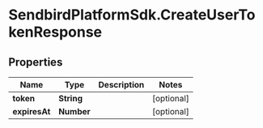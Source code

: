 # SendbirdPlatformSdk.CreateUserTokenResponse

## Properties

Name | Type | Description | Notes
------------ | ------------- | ------------- | -------------
**token** | **String** |  | [optional] 
**expiresAt** | **Number** |  | [optional] 


